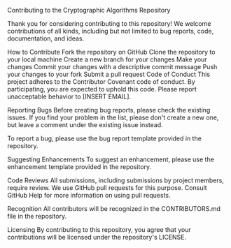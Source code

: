 Contributing to the Cryptographic Algorithms Repository

Thank you for considering contributing to this repository! We welcome contributions of all kinds, including but not limited to bug reports, code, documentation, and ideas.

How to Contribute
Fork the repository on GitHub
Clone the repository to your local machine
Create a new branch for your changes
Make your changes
Commit your changes with a descriptive commit message
Push your changes to your fork
Submit a pull request
Code of Conduct
This project adheres to the Contributor Covenant code of conduct. By participating, you are expected to uphold this code. Please report unacceptable behavior to [INSERT EMAIL].

Reporting Bugs
Before creating bug reports, please check the existing issues. If you find your problem in the list, please don't create a new one, but leave a comment under the existing issue instead.

To report a bug, please use the bug report template provided in the repository.

Suggesting Enhancements
To suggest an enhancement, please use the enhancement template provided in the repository.

Code Reviews
All submissions, including submissions by project members, require review. We use GitHub pull requests for this purpose. Consult GitHub Help for more information on using pull requests.

Recognition
All contributors will be recognized in the CONTRIBUTORS.md file in the repository.

Licensing
By contributing to this repository, you agree that your contributions will be licensed under the repository's LICENSE.
